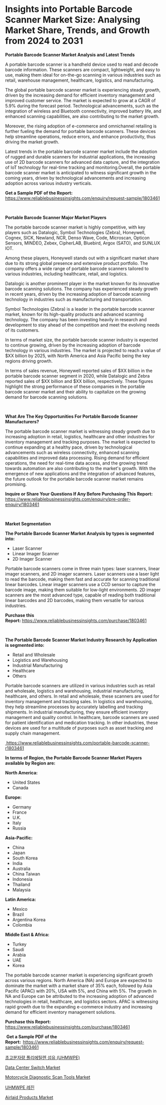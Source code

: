 <p><h1>Insights into Portable Barcode Scanner Market Size: Analysing Market Share, Trends, and Growth from 2024 to 2031</h1></p><p><strong>Portable Barcode Scanner Market Analysis and Latest Trends</strong></p>
<p><p>A portable barcode scanner is a handheld device used to read and decode barcode information. These scanners are compact, lightweight, and easy to use, making them ideal for on-the-go scanning in various industries such as retail, warehouse management, healthcare, logistics, and manufacturing.</p><p>The global portable barcode scanner market is experiencing steady growth, driven by the increasing demand for efficient inventory management and improved customer service. The market is expected to grow at a CAGR of 5.9% during the forecast period. Technological advancements, such as the integration of wireless and Bluetooth connectivity, improved battery life, and enhanced scanning capabilities, are also contributing to the market growth.</p><p>Moreover, the rising adoption of e-commerce and omnichannel retailing is further fueling the demand for portable barcode scanners. These devices help streamline operations, reduce errors, and enhance productivity, thus driving the market growth.</p><p>Latest trends in the portable barcode scanner market include the adoption of rugged and durable scanners for industrial applications, the increasing use of 2D barcode scanners for advanced data capture, and the integration of IoT technology for real-time tracking and monitoring.Overall, the portable barcode scanner market is anticipated to witness significant growth in the coming years, driven by technological advancements and increasing adoption across various industry verticals.</p></p>
<p><strong>Get a Sample PDF of the Report:&nbsp;</strong> <a href="https://www.reliablebusinessinsights.com/enquiry/request-sample/1803461">https://www.reliablebusinessinsights.com/enquiry/request-sample/1803461</a></p>
<p>&nbsp;</p>
<p><strong>Portable Barcode Scanner Major Market Players</strong></p>
<p><p>The portable barcode scanner market is highly competitive, with key players such as Datalogic, Symbol Technologies (Zebra), Honeywell, Cognex, SICK, Newland, NCR, Denso Wave, Code, Microscan, Opticon Sensors, MINDEO, Zebex, CipherLAB, Bluebird, Argox (SATO), and SUNLUX IOT. </p><p>Among these players, Honeywell stands out with a significant market share due to its strong global presence and extensive product portfolio. The company offers a wide range of portable barcode scanners tailored to various industries, including healthcare, retail, and logistics. </p><p>Datalogic is another prominent player in the market known for its innovative barcode scanning solutions. The company has experienced steady growth in recent years, driven by the increasing adoption of barcode scanning technology in industries such as manufacturing and transportation.</p><p>Symbol Technologies (Zebra) is a leader in the portable barcode scanner market, known for its high-quality products and advanced scanning technology. The company has been investing heavily in research and development to stay ahead of the competition and meet the evolving needs of its customers.</p><p>In terms of market size, the portable barcode scanner industry is expected to continue growing, driven by the increasing adoption of barcode technology in various industries. The market is projected to reach a value of $XX billion by 2025, with North America and Asia Pacific being the key regions driving growth.</p><p>In terms of sales revenue, Honeywell reported sales of $XX billion in the portable barcode scanner segment in 2020, while Datalogic and Zebra reported sales of $XX billion and $XX billion, respectively. These figures highlight the strong performance of these companies in the portable barcode scanner market and their ability to capitalize on the growing demand for barcode scanning solutions.</p></p>
<p>&nbsp;</p>
<p><strong>What Are The Key Opportunities For Portable Barcode Scanner Manufacturers?</strong></p>
<p><p>The portable barcode scanner market is witnessing steady growth due to increasing adoption in retail, logistics, healthcare and other industries for inventory management and tracking purposes. The market is expected to continue expanding at a healthy pace, driven by technological advancements such as wireless connectivity, enhanced scanning capabilities and improved data processing. Rising demand for efficient operations, the need for real-time data access, and the growing trend towards automation are also contributing to the market's growth. With the emergence of new applications and the integration of advanced features, the future outlook for the portable barcode scanner market remains promising.</p></p>
<p><strong>Inquire or Share Your Questions If Any Before Purchasing This Report:</strong> <a href="https://www.reliablebusinessinsights.com/enquiry/pre-order-enquiry/1803461">https://www.reliablebusinessinsights.com/enquiry/pre-order-enquiry/1803461</a></p>
<p>&nbsp;</p>
<p><strong>Market Segmentation</strong></p>
<p><strong>The Portable Barcode Scanner Market Analysis by types is segmented into:</strong></p>
<p><ul><li>Laser Scanner</li><li>Linear Imager Scanner</li><li>2D Imager Scanner</li></ul></p>
<p><p>Portable barcode scanners come in three main types: laser scanners, linear imager scanners, and 2D imager scanners. Laser scanners use a laser light to read the barcode, making them fast and accurate for scanning traditional linear barcodes. Linear imager scanners use a CCD sensor to capture the barcode image, making them suitable for low-light environments. 2D imager scanners are the most advanced type, capable of reading both traditional linear barcodes and 2D barcodes, making them versatile for various industries.</p></p>
<p><strong>Purchase this Report:&nbsp;</strong><a href="https://www.reliablebusinessinsights.com/purchase/1803461">https://www.reliablebusinessinsights.com/purchase/1803461</a></p>
<p>&nbsp;</p>
<p><strong>The Portable Barcode Scanner Market Industry Research by Application is segmented into:</strong></p>
<p><ul><li>Retail and Wholesale</li><li>Logistics and Warehousing</li><li>Industrial Manufacturing</li><li>Healthcare</li><li>Others</li></ul></p>
<p><p>Portable barcode scanners are utilized in various industries such as retail and wholesale, logistics and warehousing, industrial manufacturing, healthcare, and others. In retail and wholesale, these scanners are used for inventory management and tracking sales. In logistics and warehousing, they help streamline processes by accurately labelling and tracking shipments. In industrial manufacturing, they ensure efficient inventory management and quality control. In healthcare, barcode scanners are used for patient identification and medication tracking. In other industries, these devices are used for a multitude of purposes such as asset tracking and supply chain management.</p></p>
<p><a href="https://www.reliablebusinessinsights.com/portable-barcode-scanner-r1803461">&nbsp;https://www.reliablebusinessinsights.com/portable-barcode-scanner-r1803461</a></p>
<p><strong>In terms of Region, the Portable Barcode Scanner Market Players available by Region are:</strong></p>
<p>
    <p> <strong> North America: </strong>
        <ul>
            <li>United States</li>
            <li>Canada</li>
        </ul>
        </p> 
    <p> <strong> Europe: </strong>
        <ul>
            <li>Germany</li>
            <li>France</li>
            <li>U.K.</li>
            <li>Italy</li>
            <li>Russia</li>
        </ul>
        </p> 
    <p> <strong> Asia-Pacific: </strong>
        <ul>
            <li>China</li>
            <li>Japan</li>
            <li>South Korea</li>
            <li>India</li>
            <li>Australia</li>
            <li>China Taiwan</li>
            <li>Indonesia</li>
            <li>Thailand</li>
            <li>Malaysia</li>
        </ul>
        </p> 
    <p> <strong> Latin America: </strong>
        <ul>
            <li>Mexico</li>
            <li>Brazil</li>
            <li>Argentina Korea</li>
            <li>Colombia</li>
        </ul>
        </p> 
    <p> <strong> Middle East & Africa: </strong>
        <ul>
            <li>Turkey</li>
            <li>Saudi</li>
            <li>Arabia</li>
            <li>UAE</li>
            <li>Korea</li>
        </ul>
    </p>
    </p>
<p><p>The portable barcode scanner market is experiencing significant growth across various regions. North America (NA) and Europe are expected to dominate the market with a market share of 35% each, followed by Asia Pacific (APAC) with 20%, USA with 5%, and China with 5%. The growth in NA and Europe can be attributed to the increasing adoption of advanced technologies in retail, healthcare, and logistics sectors. APAC is witnessing rapid growth due to the expanding e-commerce industry and increasing demand for efficient inventory management solutions.</p></p>
<p><strong>Purchase this Report: </strong><a href="https://www.reliablebusinessinsights.com/purchase/1803461">https://www.reliablebusinessinsights.com/purchase/1803461</a></p>
<p>&nbsp;<strong>Get a Sample PDF of the Report:&nbsp;&nbsp;</strong><a href="https://www.reliablebusinessinsights.com/enquiry/request-sample/1803461">https://www.reliablebusinessinsights.com/enquiry/request-sample/1803461</a></p>
<p><strong></strong></p>
<p><p><a href="https://github.com/lkwggful07722/Market-Research-Report-List-2/blob/main/6377060167655.md">초고분자량 폴리에틸렌 섬유 (UHMWPE)</a></p><p><a href="https://github.com/lamhaoka57/Market-Research-Report-List-1/blob/main/data-center-switch-market.md">Data Center Switch Market</a></p><p><a href="https://github.com/caominhtri712020/Market-Research-Report-List-1/blob/main/motorcycle-diagnostic-scan-tools-market.md">Motorcycle Diagnostic Scan Tools Market</a></p><p><a href="https://github.com/ZacharyScthmitt4465/Market-Research-Report-List-2/blob/main/8354821167656.md">UHMWPE 레진</a></p><p><a href="https://issuu.com/reportprime-2/docs/airlaid-products-market-size-2030.pptx">Airlaid Products Market</a></p></p>